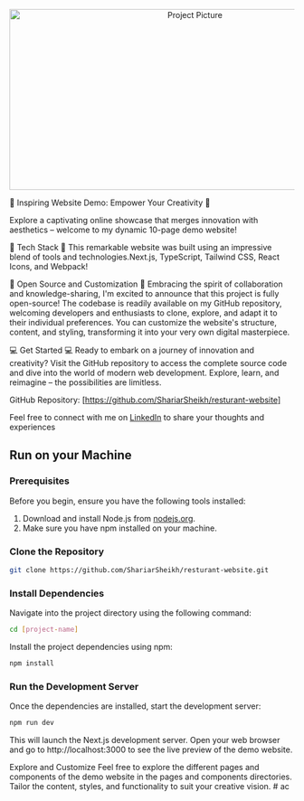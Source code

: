 <p align="center">
  <img src="https://i.ibb.co/vLNJ62z/Untitled-design.png" height="320" width="640" title="Project Picture">
</p>

🌟 Inspiring Website Demo: Empower Your Creativity 🌟

Explore a captivating online showcase that merges innovation with aesthetics – welcome to my dynamic 10-page demo website!

🚀 Tech Stack 🚀
This remarkable website was built using an impressive blend of tools and technologies.Next.js, TypeScript, Tailwind CSS, React Icons, and Webpack!

🔑 Open Source and Customization 🔑
Embracing the spirit of collaboration and knowledge-sharing, I'm excited to announce that this project is fully open-source! The codebase is readily available on my GitHub repository, welcoming developers and enthusiasts to clone, explore, and adapt it to their individual preferences. You can customize the website's structure, content, and styling, transforming it into your very own digital masterpiece.

💻 Get Started 💻
Ready to embark on a journey of innovation and creativity? Visit the GitHub repository to access the complete source code and dive into the world of modern web development. Explore, learn, and reimagine – the possibilities are limitless.

GitHub Repository: [https://github.com/ShariarSheikh/resturant-website]

Feel free to connect with me on [LinkedIn](https://www.linkedin.com/in/sheikhshariar/) to share your thoughts and experiences

## Run on your Machine

### Prerequisites
Before you begin, ensure you have the following tools installed:

 1. Download and install Node.js from [nodejs.org](https://nodejs.org/en).
 2. Make sure you have npm installed on your machine.


     
### Clone the Repository
```bash
git clone https://github.com/ShariarSheikh/resturant-website.git
```

### Install Dependencies
Navigate into the project directory using the following command:
```bash
cd [project-name]
```
Install the project dependencies using npm:
```bash
npm install
```

### Run the Development Server
Once the dependencies are installed, start the development server:
```bash
npm run dev
```
This will launch the Next.js development server. Open your web browser and go to http://localhost:3000 to see the live preview of the demo website.

Explore and Customize
Feel free to explore the different pages and components of the demo website in the pages and components directories. Tailor the content, styles, and functionality to suit your creative vision.
#   a c  
 